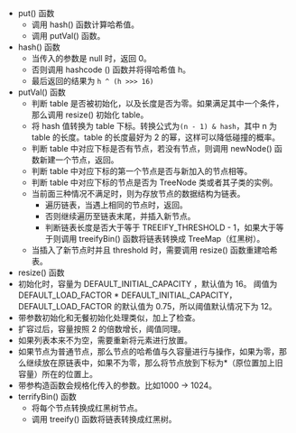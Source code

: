 - put() 函数
  - 调用 hash() 函数计算哈希值。
  - 调用 putVal() 函数。
- hash() 函数
  - 当传入的参数是 null 时，返回 0。
  - 否则调用 hashcode () 函数并将得哈希值 h。
  - 最后返回的结果为 `h ^ (h >>> 16)`
- putVal() 函数
  - 判断 table 是否被初始化，以及长度是否为零。如果满足其中一个条件，那么调用 resize() 初始化 table。
  - 将 hash 值转换为 table 下标。转换公式为`(n - 1) & hash`，其中 n 为 table 的长度。table 的长度最好为 2 的幂，这样可以降低碰撞的概率。
  - 判断 table 中对应下标是否有节点，若没有节点，则调用 newNode() 函数新建一个节点，返回。
  - 判断 table 中对应下标的第一个节点是否与新加入的节点相等。
  - 判断 table 中对应下标的节点是否为 TreeNode 类或者其子类的实例。
  - 当前面三种情况不满足时，则为存放节点的数据结构为链表。
    - 遍历链表，当遇上相同的节点时，返回。
    - 否则继续遍历至链表末尾，并插入新节点。
    - 判断链表长度是否大于等于 TREEIFY_THRESHOLD - 1，如果大于等于则调用 treeifyBin() 函数将链表转换成 TreeMap（红黑树）。
  - 当插入了新节点时并且 threshold 时，需要调用 resize() 函数重建哈希表。
-  resize() 函数
  - 初始化时，容量为 DEFAULT_INITIAL_CAPACITY ，默认值为 16。 阈值为 DEFAULT_LOAD_FACTOR * DEFAULT_INITIAL_CAPACITY，DEFAULT_LOAD_FACTOR 的默认值为 0.75，所以阈值默认情况下为 12。
  - 带参数初始化和无餐初始化处理类似，加上了检查。
  - 扩容过后，容量按照 2 的倍数增长，阈值同理。
  - 如果列表本来不为空，需要重新将元素进行放置。
  - 如果节点为普通节点，那么节点的哈希值与久容量进行与操作，如果为零，那么继续放在原链表中，如果不为零，那么将节点放到下标为*（原位置加上旧容量）所在的位置上。
- 带参构造函数会规格化传入的参数。比如1000 -> 1024。
- terrifyBin() 函数
  - 将每个节点转换成红黑树节点。
  - 调用 treeify() 函数将链表转换成红黑树。

